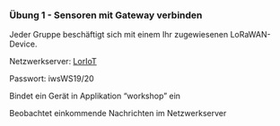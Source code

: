 
### Übung 1 - Sensoren mit Gateway verbinden


Jeder Gruppe beschäftigt sich mit einem Ihr zugewiesenen LoRaWAN-Device.

Netzwerkserver: [LorIoT](https://mvv.loriot.io)

Passwort: iwsWS19/20
 
Bindet ein Gerät in Applikation “workshop” ein

Beobachtet einkommende Nachrichten im Netzwerkserver
